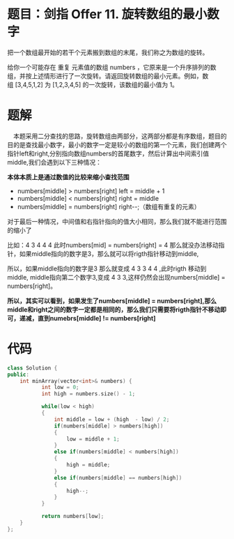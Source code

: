 
# 题目：剑指 Offer 11. 旋转数组的最小数字

把一个数组最开始的若干个元素搬到数组的末尾，我们称之为数组的旋转。

给你一个可能存在 重复 元素值的数组 numbers ，它原来是一个升序排列的数组，并按上述情形进行了一次旋转。请返回旋转数组的最小元素。例如，数组 [3,4,5,1,2] 为 [1,2,3,4,5] 的一次旋转，该数组的最小值为 1。  


# 题解

&emsp;本题采用二分查找的思路，旋转数组由两部分，这两部分都是有序数组，题目的目的是查找最小数字，最小的数字一定是较小的数组的第一个元素，我们创建两个指针left和right,分别指向数组numbers的首尾数字，然后计算出中间索引值middle,我们会遇到以下三种情况：

**本体本质上是通过数值的比较来缩小查找范围**

* numbers[middle] > numbers[right]  left = middle + 1
* numbers[middle] < numbers[right]  right = middle
* numbers[middle] = numbers[right]  right--;（数组有重复的元素）

对于最后一种情况，中间值和右指针指向的值大小相同，那么我们就不能进行范围的缩小了

比如：4 3 4 4 4 此时numbers[mid] = numbers[right] = 4 那么就没办法移动指针，如果middle指向的数字是3，那么就可以将rigth指针移动到middle,

所以，如果middle指向的数字是3 那么就变成 4 3 3 4 4 ,此时rigth 移动到middle, middle指向第二个数字3,变成 4 3 3,这样仍然会出现numbers[middle] = numbers[right]。


**所以，其实可以看到，如果发生了numbers[middle] = numbers[right],那么middle和right之间的数字一定都是相同的，那么我们只需要将rigth指针不移动即可，递减，直到numebrs[middle] != numbers[right]**



# 代码

```cpp
class Solution {
public:
    int minArray(vector<int>& numbers) {
           int low = 0;
           int high = numbers.size() - 1;

           while(low < high)
           {
               int middle = low + (high  - low) / 2;
               if(numbers[middle] > numbers[high])
               {
                   low = middle + 1;
               }
               else if(numbers[middle] < numbers[high])
               {
                   high = middle;
               }
               else if(numbers[middle] == numbers[high])
               {
                   high--;
               }
           } 

           return numbers[low];
    }
};
```



